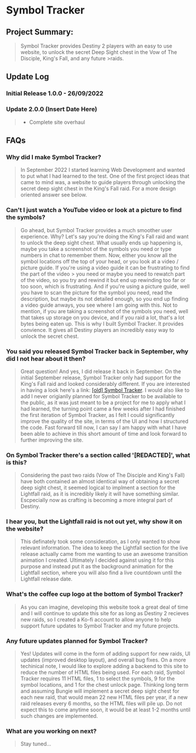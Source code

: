 # Symbol Tracker

## Project Summary:

>Symbol Tracker provides Destiny 2 players with an easy to use website, to unlock the secret Deep Sight chest in the Vow of The Disciple, King's Fall, and any future >raids.

## Update Log

### Initial Release 1.0.0 - 26/09/2022

### Update 2.0.0 (Insert Date Here)
> * Complete site overhaul

## FAQs

### Why did I make Symbol Tracker?
> In September 2022 I started learning Web Development and wanted to put what I had learned to the test. 
> One of the first project ideas that came to mind was, a website to guide players through unlocking the 
> secret deep sight chest in the King's Fall raid. For a more design oriented answer see below.

### Can't I just watch a YouTube video or look at a picture to find the symbols?
> Go ahead, but Symbol Tracker provides a much smoother user experience. Why? Let's say you're doing the King's Fall raid and want to unlock the deep sight chest.
> What usually ends up happening is, maybe you take a screenshot of the symbols you need or type numbers in chat to remember them. Now, either you know all the 
> symbol locations off the top of your head, or you look at a video / picture guide. If you're using a video guide it can be frustrating to find the part of the video > you need or maybe you need to rewatch part of the video, so you try and rewind it but end up rewinding too far or too soon, which is frustrating. And if you're using
> a picture guide, well you have to scan the picture for the symbol you need, read the description, but maybe its not detailed enough, so you end up finding a video 
> guide anways, you see where I am going with this. Not to mention, if you are taking a screenshot of the symbols you need, well that takes up storage on you device,
> and if you raid a lot, that's a lot bytes being eaten up. This is why I built Symbol Tracker. It provides convience. It gives all Destiny players an incredibly easy way to unlock the secret chest.

### You said you released Symbol Tracker back in September, why did I not hear about it then?
> Great question! And yes, I did release it back in September. On the initial September release, Symbol Tracker only had support for the King's Fall raid and looked
> considerably different. If you are interested in having a look here's a link: [[old] Symbol Tracker](https://astral-lab.github.io/Symbol-Tracker-V1/).
> I would also like to add I never origianlly planned for Symbol Tracker to be available to the public, as it was just meant to be a project for me to apply what I
> had learned, the turning point came a few weeks after I had finished the first iteration of Symbol Tracker, as I felt I could significantly improve the quality of 
> the site, in terms of the UI and how I structured the code. Fast forward till now, I can say I am happy with what I have been able to
> achieve in this short amount of time and look forward to further improving the site. 

### On Symbol Tracker there's a section called '[REDACTED]', what is this?
> Considering the past two raids (Vow of The Disciple and King's Fall) have both contained an almost identical way of obtaining a secret deep sight chest,
> it seemed logical to implment a section for the Lightfall raid, as it is incredibly likely it will have something similar. Escpecially now as crafting is becoming a 
> more integral part of Destiny.

### I hear you, but the Lightfall raid is not out yet, why show it on the website?
> This definately took some consideration, as I only wanted to show relevant information. The idea to keep the Lightfall section for the live release actually came 
> from me wanting to use an awesome transition animation I created. Ultimately I decided against using it for this purpose and instead put it as the background
> animation for the Lightfall section, where you will also find a live countdown until the Lightfall release date.
 
 ### What's the coffee cup logo at the bottom of Symbol Tracker?
 > As you can imagine, developing this website took a great deal of time and I will continue to update this site for as long as Destiny 2 recieves new raids, so I 
 > created a Ko-fi account to allow anyone to help support future updates to Symbol Tracker and my future projects.

 ### Any future updates planned for Symbol Tracker?
 > Yes! Updates will come in the form of adding support for new raids, UI updates (improved desktop layout), and overall bug fixes.
 > On a more techinical note, I would like to explore adding a backend to this site to reduce the number of HTML files being used.
 > For each raid, Symbol Tracker requires 11 HTML files, 1 to select the symbols, 9 for the symbol locations, and 1 for the chest unlock page. 
 > Thinking long term and assuming Bungie will implement a secret deep sight chest for each new raid, that would mean 22 new HTML files per year, 
 > if a new raid releases every 6 months, so the HTML files will pile up. Do not expect this to come anytime soon, it would be at least 1-2 months until such changes 
 > are implemented.

### What are you working on next?
> Stay tuned...
